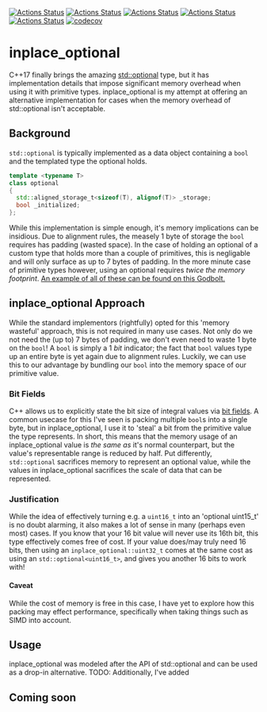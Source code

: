 [![Actions Status](https://github.com/ScottFries/inplace_optional/workflows/MacOS/badge.svg)](https://github.com/ScottFries/inplace_optional/actions)
[![Actions Status](https://github.com/ScottFries/inplace_optional/workflows/Windows/badge.svg)](https://github.com/ScottFries/inplace_optional/actions)
[![Actions Status](https://github.com/ScottFries/inplace_optional/workflows/Ubuntu/badge.svg)](https://github.com/ScottFries/inplace_optional/actions)
[![Actions Status](https://github.com/ScottFries/inplace_optional/workflows/Style/badge.svg)](https://github.com/ScottFries/inplace_optional/actions)
[![Actions Status](https://github.com/ScottFries/inplace_optional/workflows/Install/badge.svg)](https://github.com/ScottFries/inplace_optional/actions)
[![codecov](https://codecov.io/gh/ScottFries/inplace_optional/branch/master/graph/badge.svg)](https://codecov.io/gh/ScottFries/inplace_optional)

# inplace_optional

C++17 finally brings the amazing [std::optional](https://en.cppreference.com/w/cpp/utility/optional) type, but it has implementation details that impose significant memory overhead when using it with primitive types.
inplace_optional is my attempt at offering an alternative implementation for cases when the memory overhead of std::optional isn't acceptable.

## Background

`std::optional` is typically implemented as a data object containing a `bool` and the templated type the optional holds.
``` c++
template <typename T>
class optional
{
  std::aligned_storage_t<sizeof(T), alignof(T)> _storage;
  bool _initialized;
};
```
While this implementation is simple enough, it's memory implications can be insidious. Due to alignment rules, the measely 1 byte of storage the `bool` requires has padding (wasted space).
In the case of holding an optional of a custom type that holds more than a couple of primitives, this is negligable and will only surface as up to 7 bytes of padding. In the more minute case of primitive types however, using an optional requires _twice the memory footprint_.
[An example of all of these can be found on this Godbolt.](https://gcc.godbolt.org/z/4osE7P)

## inplace_optional Approach

While the standard implementors (rightfully) opted for this 'memory wasteful' approach, this is not required in many use cases. Not only do we not need the (up to) 7 bytes of padding, we don't even need to waste 1 byte on the `bool`! A `bool` is simply a 1 _bit_ indicator; the fact that `bool` values type up an entire byte is yet again due to alignment rules.
Luckily, we can use this to our advantage by bundling our `bool` into the memory space of our primitive value.

### Bit Fields

C++ allows us to explicitly state the bit size of integral values via [bit fields](https://en.cppreference.com/w/cpp/language/bit_field). A common usecase for this I've seen is packing multiple `bool`s into a single byte, but in inplace_optional, I use it to 'steal' a bit from the primitive value the type represents.
In short, this means that the memory usage of an inplace_optional value is _the same as_ it's normal counterpart, but the value's representable range is reduced by half.
Put differently, `std::optional` sacrifices memory to represent an optional value, while the values in inplace_optional sacrifices the scale of data that can be represented.

### Justification

While the idea of effectively turning e.g. a `uint16_t` into an 'optional uint15_t' is no doubt alarming, it also makes a lot of sense in many (perhaps even most) cases. If you know that your 16 bit value will never use its 16th bit, this type effectively comes free of cost. If your value does/may truly need 16 bits, then using an `inplace_optional::uint32_t` comes at the same cost as using an `std::optional<uint16_t>`, and gives you another 16 bits to work with!

#### Caveat

While the cost of memory is free in this case, I have yet to explore how this packing may effect performance, specifically when taking things such as SIMD into account.

## Usage

inplace_optional was modeled after the API of std::optional and can be used as a drop-in alternative.
TODO: Additionally, I've added 

## Coming soon


